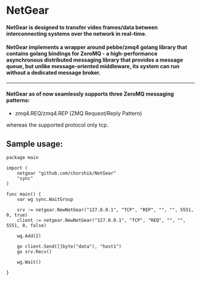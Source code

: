 # NetGear


#### NetGear is designed to transfer video frames/data between interconnecting systems over the network in real-time.

#### NetGear implements a wrapper around pebbe/zmq4 golang library that contains golang bindings for ZeroMQ - a high-performance asynchronous distributed messaging library that provides a message queue, but unlike message-oriented middleware, its system can run without a dedicated message broker.

***

#### NetGear as of now seamlessly supports three ZeroMQ messaging patterns:

- zmq4.REQ/zmq4.REP (ZMQ Request/Reply Pattern)

whereas the supported protocol only tcp.

## Sample usage:
    package main

    import (
        netgear "github.com/chorshik/NetGear"
        "sync"
    )

    func main() {
        var wg sync.WaitGroup
    
        srv := netgear.NewNetGear("127.0.0.1", "TCP", "REP", "", "", 5551, 0, true)
        client := netgear.NewNetGear("127.0.0.1", "TCP", "REQ", "", "", 5551, 0, false)
    
        wg.Add(2)
    
        go client.Send([]byte("data"), "host1")
        go srv.Recv()
    
        wg.Wait()

    }